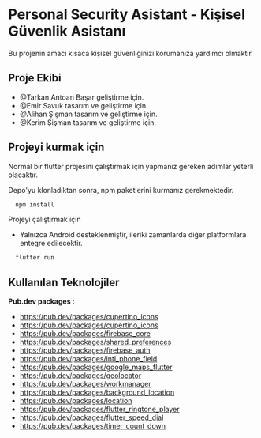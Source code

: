 
# Personal Security Asistant - Kişisel Güvenlik Asistanı

Bu projenin amacı kısaca kişisel güvenliğinizi korumanıza yardımcı olmaktır.


## Proje Ekibi

- @Tarkan Antoan Başar geliştirme için.
- @Emir Savuk tasarım ve geliştirme için.
- @Alihan Şişman  tasarım ve geliştirme için.
- @Kerim Şişman  tasarım ve geliştirme için.
## Projeyi kurmak için

Normal bir flutter projesini çalıştırmak için yapmanız gereken adımlar yeterli olacaktır.

Depo'yu klonladıktan sonra, npm paketlerini kurmanız gerekmektedir.

```bash
  npm install
```

Projeyi çalıştırmak için

* Yalnızca Android desteklenmiştir, ileriki zamanlarda diğer platformlara entegre edilecektir.
```bash
  flutter run
```
  
## Kullanılan Teknolojiler

**Pub.dev packages** : 
- https://pub.dev/packages/cupertino_icons
- https://pub.dev/packages/cupertino_icons
- https://pub.dev/packages/firebase_core
- https://pub.dev/packages/shared_preferences
- https://pub.dev/packages/firebase_auth
- https://pub.dev/packages/intl_phone_field
- https://pub.dev/packages/google_maps_flutter
- https://pub.dev/packages/geolocator
- https://pub.dev/packages/workmanager
- https://pub.dev/packages/background_location
- https://pub.dev/packages/location
- https://pub.dev/packages/flutter_ringtone_player
- https://pub.dev/packages/flutter_speed_dial
- https://pub.dev/packages/timer_count_down
